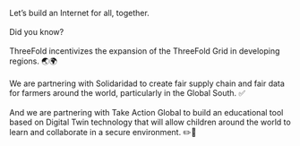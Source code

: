 Let’s build an Internet for all, together.
<br/>
<br/>
Did you know?
<br/>
<br/>
ThreeFold incentivizes the expansion of the ThreeFold Grid in developing regions. 🌏🌍
<br/>
<br/>
We are partnering with Solidaridad to create fair supply chain and fair data for farmers around the world, particularly in the Global South. ✅
<br/>
<br/>
And we are partnering with Take Action Global to build an educational tool based on Digital Twin technology that will allow children around the world to learn and collaborate in a secure environment. ✏️📖